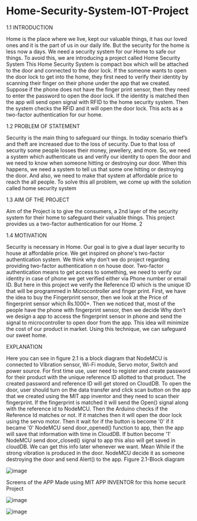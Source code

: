 # Home-Security-System-IOT-Project
1.1 INTRODUCTION 

Home is the place where we live, kept our valuable things, it has our loved ones and it is the part of us in our daily life. But the security for the home is less now a days. We need a security system for our Home to safe our things. To avoid this, we are introducing a project called Home Security System This Home Security System is compact box which will be attached to the door and connected to the door lock. If the someone wants to open the door lock to get into the home, they first need to verify their identity by scanning their finger on their phone under the app that we created. Suppose if the phone does not have the finger print sensor, then they need to enter the password to open the door lock. If the identity is matched then the app will send open signal with RFID to the home security system. Then the system checks the RFID and it will open the door lock. This acts as a two-factor authentication for our home. 

1.2 PROBLEM OF STATEMENT 

Security is the main thing to safeguard our things. In today scenario thief’s and theft are increased due to the loss of security. Due to that loss of security some people losses their money, jewellery, and more. So, we need a system which authenticate us and verify our identity to open the door and we need to know when someone hitting or destroying our door. When this happens, we need a system to tell us that some one hitting or destroying the door. And also, we need to make that system at affordable price to reach the all people. To solve this all problem, we come up with the solution called home security system 

1.3 AIM OF THE PROJECT 

Aim of the Project is to give the consumers, a 2nd layer of the security system for their home to safeguard their valuable things. This project provides us a two-factor authentication for our Home. 2 

1.4 MOTIVATION 

Security is necessary in Home. Our goal is to give a dual layer security to house at affordable price. We get inspired on phone's two-factor authentication system. We think why don’t we do project regarding providing two-factor authentication n on house door. Two-factor authentication means to get access to something, we need to verify our identity in case of phone we get verified either via Phone number or email ID. But here in this project we verify the Reference ID which is the unique ID that will be programmed in Microcontroller and finger print. First, we have the idea to buy the Fingerprint sensor, then we look at the Price of fingerprint sensor which Rs.1000+. Then we noticed that, most of the people have the phone with fingerprint sensor, then we decide Why don’t we design a app to access the fingerprint sensor in phone and send the signal to microcontroller to open door from the app. This idea will minimize the cost of our product in market. Using this technique, we can safeguard our sweet home.


EXPLANATION

Here you can see in figure 2.1 is a block diagram that NodeMCU is connected to
Vibration sensor, Wi-Fi module, Servo motor, Switch and power source. For first time use,
user need to register and create password for their product with the unique reference ID allotted
to that product. The created password and reference ID will get stored on CloudDB. To open
the door, user should turn on the data transfer and click scan button on the app that we created
using the MIT app inventor and they need to scan their fingerprint. If the fingerprint is matched
it will send the Open() signal along with the reference id to NodeMCU. Then the Arduino
checks if the Reference Id matches or not. If it matches then it will open the door lock using
the servo motor. Then it wait for if the button is become '0' if it became '0' NodeMCU send
door_opened() function to app, then the app will save that information with time in CloudDB.
If button become '1' NodeMCU send door_closed() signal to app this also will get saved in
cloudDB. We can get this info later whenever we want. Mean While if the strong vibration is
produced in the door. NodeMCU decide it as someone destroying the door and send Alert() to
the app.
Figure 2.1-Block diagram

![image](https://user-images.githubusercontent.com/57592824/151653224-73712a00-d990-4bce-a3e9-0e54e75fc11a.png)

Screens of the APP Made using MIT APP INVENTOR for this home securit Project

![image](https://user-images.githubusercontent.com/57592824/151653503-e082315c-1115-4a09-9016-442a1b4998b1.png)

![image](https://user-images.githubusercontent.com/57592824/151653515-d6df231e-8c91-401c-98ac-fb5c36140c12.png)




